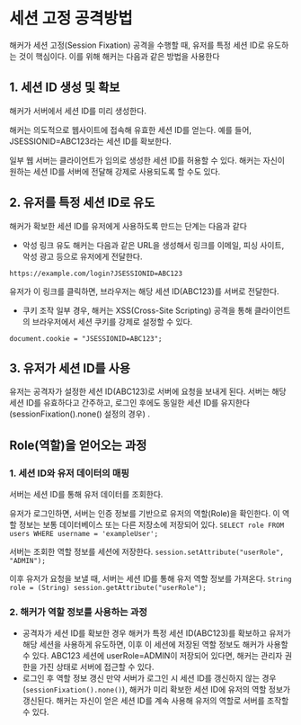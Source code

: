 # 세션 고정 공격방법
해커가 세션 고정(Session Fixation) 공격을 수행할 때, 유저를 특정 세션 ID로 유도하는 것이 핵심이다. 이를 위해 해커는 다음과 같은 방법을 사용한다

## 1. 세션 ID 생성 및 확보
해커가 서버에서 세션 ID를 미리 생성한다.

해커는 의도적으로 웹사이트에 접속해 유효한 세션 ID를 얻는다.
예를 들어, JSESSIONID=ABC123라는 세션 ID를 확보한다.

일부 웹 서버는 클라이언트가 임의로 생성한 세션 ID를 허용할 수 있다.
해커는 자신이 원하는 세션 ID를 서버에 전달해 강제로 사용되도록 할 수도 있다.

## 2. 유저를 특정 세션 ID로 유도
해커가 확보한 세션 ID를 유저에게 사용하도록 만드는 단계는 다음과 같다

- 악성 링크 유도
해커는 다음과 같은 URL을 생성해서 링크를 이메일, 피싱 사이트, 악성 광고 등으로 유저에게 전달한다.

`https://example.com/login?JSESSIONID=ABC123`

유저가 이 링크를 클릭하면, 브라우저는 해당 세션 ID(ABC123)를 서버로 전달한다.

- 쿠키 조작
일부 경우, 해커는 XSS(Cross-Site Scripting) 공격을 통해 클라이언트의 브라우저에서 세션 쿠키를 강제로 설정할 수 있다.

`document.cookie = "JSESSIONID=ABC123";`

## 3. 유저가 세션 ID를 사용
유저는 공격자가 설정한 세션 ID(ABC123)로 서버에 요청을 보내게 된다.
서버는 해당 세션 ID를 유효하다고 간주하고, 로그인 후에도 동일한 세션 ID를 유지한다(sessionFixation().none() 설정의 경우)
.
## Role(역할)을 얻어오는 과정

### 1. 세션 ID와 유저 데이터의 매핑
서버는 세션 ID를 통해 유저 데이터를 조회한다.

유저가 로그인하면, 서버는 인증 정보를 기반으로 유저의 역할(Role)을 확인한다.
이 역할 정보는 보통 데이터베이스 또는 다른 저장소에 저장되어 있다.
`SELECT role FROM users WHERE username = 'exampleUser';`

서버는 조회한 역할 정보를 세션에 저장한다.
`session.setAttribute("userRole", "ADMIN");`

이후 유저가 요청을 보낼 때, 서버는 세션 ID를 통해 유저 역할 정보를 가져온다.
`String role = (String) session.getAttribute("userRole");`
### 2. 해커가 역할 정보를 사용하는 과정
- 공격자가 세션 ID를 확보한 경우
해커가 특정 세션 ID(ABC123)를 확보하고 유저가 해당 세션을 사용하게 유도하면, 이후 이 세션에 저장된 역할 정보도 해커가 사용할 수 있다.
ABC123 세션에 userRole=ADMIN이 저장되어 있다면, 해커는 관리자 권한을 가진 상태로 서버에 접근할 수 있다.
- 로그인 후 역할 정보 갱신
만약 서버가 로그인 시 세션 ID를 갱신하지 않는 경우(`sessionFixation().none()`), 해커가 미리 확보한 세션 ID에 유저의 역할 정보가 갱신된다.
해커는 자신이 얻은 세션 ID를 계속 사용해 유저의 역할로 서버를 조작할 수 있다.